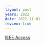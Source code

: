 ```yaml
---
layout: post
years: 2022
date: 2022-11-01
review: true
---
```


[IEEE Access](https://ieeeaccess.ieee.org/)